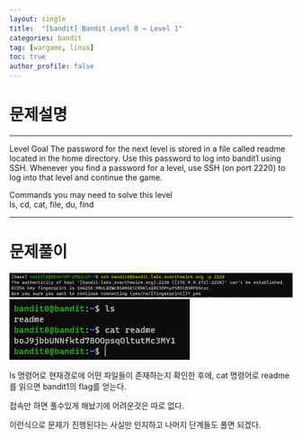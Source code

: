```yaml
---
layout: single
title:  "[bandit] Bandit Level 0 → Level 1"
categories: bandit
tag: [wargame, linux]
toc: true
author_profile: false
---
```



# 문제설명   
<hr size=10 noshade>
Level Goal   
The password for the next level is stored in a file called readme located in the home directory. Use this password to log into bandit1 using SSH.    Whenever you find a password for a level, use SSH (on port 2220) to log into that level and continue the game.   

Commands you may need to solve this level   
ls, cd, cat, file, du, find   
<hr size=10 noshade>


# 문제풀이
<img src="https://github.com/NOTITLEUNTITLE/NOTITLEUNTITLE.github.io/blob/master/images/2022-01-18/bandit0-3.PNG?raw=true">

<img src="https://github.com/NOTITLEUNTITLE/NOTITLEUNTITLE.github.io/blob/master/images/2022-01-18/bandit0-4.PNG?raw=true">
<p> ls 명령어로 현재경로에 어떤 파일들이 존재하는지 확인한 후에, cat 명령어로 readme를 읽으면 bandit1의 flag를 얻는다.</p>

<p>접속만 하면 풀수있게 해놨기에 어려운것은 따로 없다.</p>
<p>이런식으로 문제가 진행된다는 사실만 인지하고 나머지 단계들도 풀면 되겠다.</p>




